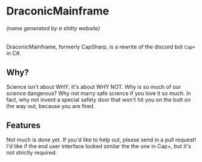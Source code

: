 # DraconicMainframe 

###### (name generated by a shitty website)

DraconicMainframe, formerly CapSharp, is a rewrite of the discord bot `Cap+` in C#.

## Why?

Science isn't about WHY. It's about WHY NOT. Why is so much of our science dangerous? Why not marry safe science if you love it so much. In fact, why not invent a special safety door that won't hit you on the butt on the way out, because you are fired.

## Features

Not much is done yet. If you'd like to help out, please send in a pull request! I'd like if the end user interface looked similar the the one in Cap+, but it's not strictly required.

